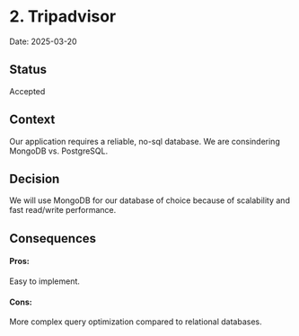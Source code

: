 # 2. Tripadvisor

Date: 2025-03-20

## Status

Accepted

## Context

Our application requires a reliable, no-sql database. We are consindering MongoDB vs. PostgreSQL.

## Decision

We will use MongoDB for our database of choice because of scalability and fast read/write performance.

## Consequences

#### Pros:

Easy to implement.

#### Cons:

More complex query optimization compared to relational databases.